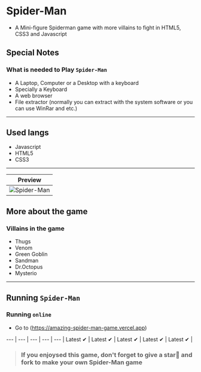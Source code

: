 # Spider-Man
- A Mini-figure Spiderman game with more villains to fight in HTML5, CSS3 and Javascript

  
## Special Notes
### What is needed to Play `Spider-Man`
- A Laptop, Computer or a Desktop with a keyboard
- Specially a Keyboard
- A web browser
- File extractor (normally you can extract with the system software or you can use WinRar and etc.)
---
## Used langs
- Javascript
- HTML5
- CSS3
---

|Preview|
|-|
|![Spider-Man](https://user-images.githubusercontent.com/91379432/155486365-0e2b515d-d90d-4846-aecf-f41b6e307429.png)|

## More about the game
### Villains in the game
- Thugs
- Venom
- Green Goblin
- Sandman
- Dr.Octopus
- Mysterio


-----------
## Running `Spider-Man`
### Running `online`
- Go to (https://amazing-spider-man-game.vercel.app)
  
--- | --- | --- | --- | --- |
Latest ✔ | Latest ✔ | Latest ✔ | Latest ✔ | Latest ✔ |

> ### If you enjoysed this game, don't forget to give a star🌟 and fork to make your own Spider-Man game
